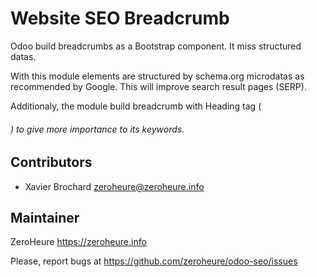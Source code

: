 # Website SEO Breadcrumb

Odoo build breadcrumbs as a Bootstrap component. It miss structured datas.

With this module elements are structured by schema.org microdatas as recommended by Google. This will improve search result pages (SERP).

Additionaly, the module build breadcrumb with Heading tag (<h6>) to give more importance to its keywords.

## Contributors

- Xavier Brochard zeroheure@zeroheure.info

## Maintainer

ZeroHeure
https://zeroheure.info

Please, report bugs at https://github.com/zeroheure/odoo-seo/issues
